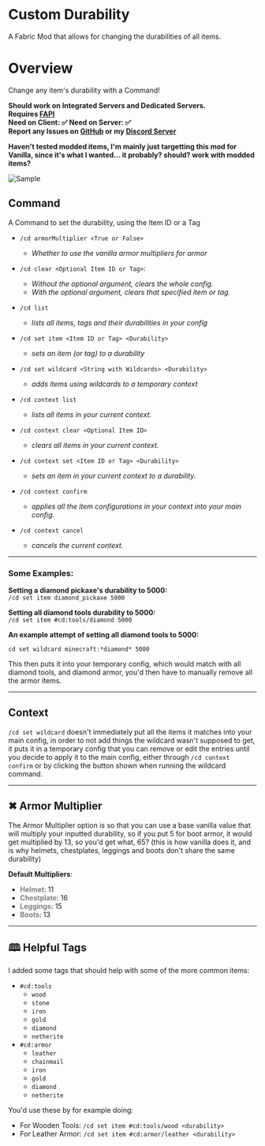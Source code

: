 #  Custom Durability
A Fabric Mod that allows for changing the durabilities of all items.

# Overview
Change any item's durability with a Command!

**Should work on Integrated Servers and Dedicated Servers.**\
**Requires [FAPI](${fabric})**\
**Need on Client: ✅  Need on Server: ✅**\
**Report any Issues on [GitHub](https://github.com/GravityCY/CustomDurability/issues) or my [Discord Server](https://discord.gg/k6SEKxDbpF)**

**Haven't tested modded items, I'm mainly just targetting this mod for Vanilla, since it's what I wanted... it probably? should? work with modded items?**

![Sample](https://i.imgur.com/EcObE6G.png)

## Command
A Command to set the durability, using the Item ID or a Tag
- `/cd armorMultiplier <True or False>`
  - _Whether to use the vanilla armor multipliers for armor_
- `/cd clear <Optional Item ID or Tag>`: 
  - _Without the optional argument, clears the whole config._
  - _With the optional argument, clears that specified item or tag._
- `/cd list`
  - *lists all items, tags and their durabilities in your config*


- `/cd set item <Item ID or Tag> <Durability>`
  - *sets an item (or tag) to a durability*
- `/cd set wildcard <String with Wildcards> <Durability>` 
  - *adds items using wildcards to a temporary context*


- `/cd context list`
  - *lists all items in your current context.*
- `/cd context clear <Optional Item ID>`
  - *clears all items in your current context.*
- `/cd context set <Item ID or Tag> <Durability>`
  - *sets an item in your current context to a durability.*
- `/cd context confirm`
  - *applies all the item configurations in your context into your main config.*
- `/cd context cancel`
  - *cancels the current context.*

---

### Some Examples:

**Setting a diamond pickaxe's durability to 5000:**\
`/cd set item diamond_pickaxe 5000`

**Setting all diamond tools durability to 5000:**\
`/cd set item #cd:tools/diamond 5000`

**An example attempt of setting all diamond tools to 5000:**

`cd set wildcard minecraft:*diamond* 5000`

This then puts it into your temporary config, which would match with all diamond tools, 
and diamond armor, you'd then have to manually remove all the armor items.

---

## Context
`/cd set wildcard` doesn't immediately put all the items it matches into your main config, 
in order to not add things the wildcard wasn't supposed to get, it puts it in a temporary config that you can remove or edit the entries until you decide to 
apply it to the main config, either through `/cd context confirm` or by clicking the button shown when running the wildcard command.

---

## ✖ Armor Multiplier
The Armor Multiplier option is so that you can use a base vanilla value that will multiply
your inputted durability, so if you put 5 for boot armor, it would get multiplied by 13, so you'd get what, 65?
(this is how vanilla does it, and is why helmets, chestplates, leggings and boots don't share the same durability)

**Default Multipliers**:
- <span style="color:gray;">**Helmet**</span>: 11
- <span style="color:gray;">**Chestplate**</span>: 16
- <span style="color:gray;">**Leggings**</span>: 15
- <span style="color:gray;">**Boots**</span>: 13

---

## 🕮 Helpful Tags
I added some tags that should help with some of the more common items:

- `#cd:tools`
  - `wood`
  - `stone`
  - `iron`
  - `gold`
  - `diamond`
  - `netherite`
- `#cd:armor`
  - `leather`
  - `chainmail`
  - `iron`
  - `gold`
  - `diamond`
  - `netherite`

You'd use these by for example doing:
- For Wooden Tools: `/cd set item #cd:tools/wood <durability>`
- For Leather Armor: `/cd set item #cd:armor/leather <durability>`